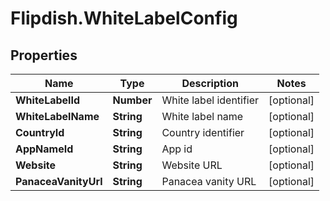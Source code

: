 # Flipdish.WhiteLabelConfig

## Properties

Name | Type | Description | Notes
------------ | ------------- | ------------- | -------------
**WhiteLabelId** | **Number** | White label identifier | [optional] 
**WhiteLabelName** | **String** | White label name | [optional] 
**CountryId** | **String** | Country identifier | [optional] 
**AppNameId** | **String** | App id | [optional] 
**Website** | **String** | Website URL | [optional] 
**PanaceaVanityUrl** | **String** | Panacea vanity URL | [optional] 



